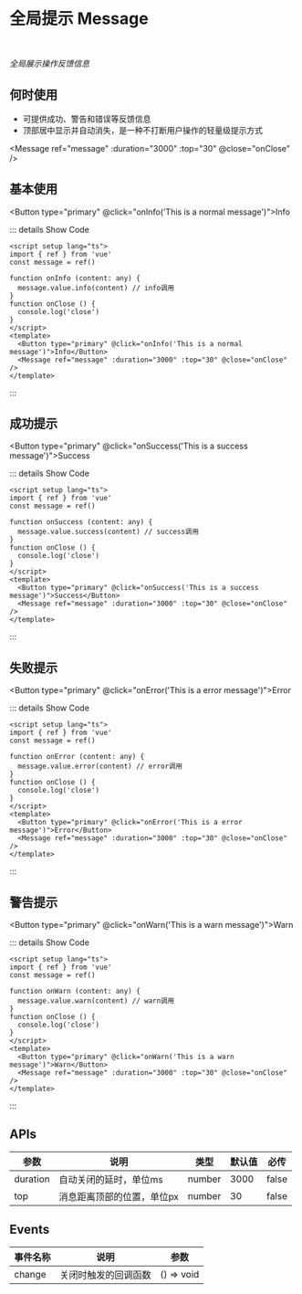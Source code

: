 # 全局提示 Message

<br/>

*全局展示操作反馈信息*

## 何时使用

- 可提供成功、警告和错误等反馈信息
- 顶部居中显示并自动消失，是一种不打断用户操作的轻量级提示方式

<script setup lang="ts">
import { ref } from 'vue'
const message = ref()

function onInfo (content: any) {
  message.value.info(content) // info调用
}
function onSuccess (content: any) {
  message.value.success(content) // success调用
}
function onError (content: any) {
  message.value.error(content) // error调用
}
function onWarn (content: any) {
  message.value.warn(content) // warn调用
}
function onClose () {
  console.log('close')
}
</script>

<Message ref="message" :duration="3000" :top="30" @close="onClose" />

## 基本使用

<Button type="primary" @click="onInfo('This is a normal message')">Info</Button>

::: details Show Code

```vue
<script setup lang="ts">
import { ref } from 'vue'
const message = ref()

function onInfo (content: any) {
  message.value.info(content) // info调用
}
function onClose () {
  console.log('close')
}
</script>
<template>
  <Button type="primary" @click="onInfo('This is a normal message')">Info</Button>
  <Message ref="message" :duration="3000" :top="30" @close="onClose" />
</template>
```

:::

## 成功提示

<Button type="primary" @click="onSuccess('This is a success message')">Success</Button>

::: details Show Code

```vue
<script setup lang="ts">
import { ref } from 'vue'
const message = ref()

function onSuccess (content: any) {
  message.value.success(content) // success调用
}
function onClose () {
  console.log('close')
}
</script>
<template>
  <Button type="primary" @click="onSuccess('This is a success message')">Success</Button>
  <Message ref="message" :duration="3000" :top="30" @close="onClose" />
</template>
```

:::

## 失败提示

<Button type="primary" @click="onError('This is a error message')">Error</Button>

::: details Show Code

```vue
<script setup lang="ts">
import { ref } from 'vue'
const message = ref()

function onError (content: any) {
  message.value.error(content) // error调用
}
function onClose () {
  console.log('close')
}
</script>
<template>
  <Button type="primary" @click="onError('This is a error message')">Error</Button>
  <Message ref="message" :duration="3000" :top="30" @close="onClose" />
</template>
```

:::

## 警告提示

<Button type="primary" @click="onWarn('This is a warn message')">Warn</Button>

::: details Show Code

```vue
<script setup lang="ts">
import { ref } from 'vue'
const message = ref()

function onWarn (content: any) {
  message.value.warn(content) // warn调用
}
function onClose () {
  console.log('close')
}
</script>
<template>
  <Button type="primary" @click="onWarn('This is a warn message')">Warn</Button>
  <Message ref="message" :duration="3000" :top="30" @close="onClose" />
</template>
```

:::

## APIs

参数 | 说明 | 类型 | 默认值 | 必传
-- | -- | -- | -- | --
duration | 自动关闭的延时，单位ms | number | 3000 | false
top | 消息距离顶部的位置，单位px | number | 30 | false
## Events

事件名称 | 说明 | 参数
-- | -- | --
change | 关闭时触发的回调函数 | () => void
